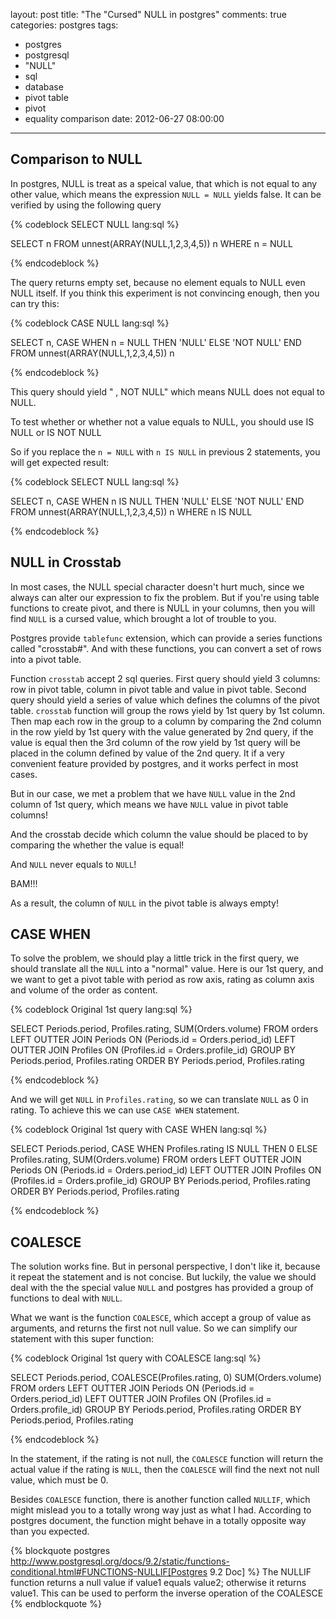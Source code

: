 layout: post
title: "The \"Cursed\" NULL in postgres"
comments: true
categories: postgres
tags:
  - postgres
  - postgresql
  - "NULL"
  - sql
  - database
  - pivot table
  - pivot
  - equality comparison
date: 2012-06-27 08:00:00
---
## Comparison to NULL
In postgres, NULL is treat as a speical value, that which is not equal to any other value, which means the expression `NULL = NULL` yields false.
It can be verified by using the following query

{% codeblock SELECT NULL lang:sql %}

SELECT n
FROM unnest(ARRAY(NULL,1,2,3,4,5)) n
WHERE n = NULL

{% endcodeblock %}

The query returns empty set, because no element equals to NULL even NULL itself.
If you think this experiment is not convincing enough, then you can try this:

{% codeblock CASE NULL lang:sql %}

SELECT 
	n,
	CASE WHEN n = NULL THEN 'NULL' ELSE 'NOT NULL' END
FROM unnest(ARRAY(NULL,1,2,3,4,5)) n

{% endcodeblock %}

This query should yield " , NOT NULL" which means NULL does not equal to NULL.

To test whether or whether not a value equals to NULL, you should use IS NULL or IS NOT NULL

So if you replace the `n = NULL` with `n IS NULL` in previous 2 statements, you will get expected result:

{% codeblock SELECT NULL lang:sql %}

SELECT 
	n,
	CASE WHEN n IS NULL THEN 'NULL' ELSE 'NOT NULL' END
FROM unnest(ARRAY(NULL,1,2,3,4,5)) n
WHERE n IS NULL

{% endcodeblock %}

## NULL in Crosstab

In most cases, the NULL special character doesn't hurt much, since we always can alter our expression to fix the problem. But if you're using table functions to create pivot, and there is NULL in your columns, then you will find `NULL` is a cursed value, which brought a lot of trouble to you.

Postgres provide `tablefunc` extension, which can provide a series functions called "crosstab#". And with these functions, you can convert a set of rows into a pivot table.

Function `crosstab` accept 2 sql queries. First query should yield 3 columns: row in pivot table, column in pivot table and value in pivot table.
Second query should yield a series of value which defines the columns of the pivot table.
`crosstab` function will group the rows yield by 1st query by 1st column. Then map each row in the group to a column by comparing the 2nd column in the row yield by 1st query with the value generated by 2nd query, if the value is equal then the 3rd column of the row yield by 1st query will be placed in the column defined by value of the 2nd query.
It if a very convenient feature provided by postgres, and it works perfect in most cases.

But in our case, we met a problem that we have `NULL` value in the 2nd column of 1st query, which means we have `NULL` value in pivot table columns!  

And the crosstab decide which column the value should be placed to by comparing the whether the value is equal!  

And `NULL` never equals to `NULL`!  

BAM!!!  

As a result, the column of `NULL` in the pivot table is always empty!  

## CASE WHEN

To solve the problem, we should play a little trick in the first query, we should translate all the `NULL` into a "normal" value.
Here is our 1st query, and we want to get a pivot table with period as row axis, rating as column axis and volume of the order as content.

{% codeblock Original 1st query lang:sql %}

SELECT
	Periods.period,
	Profiles.rating,
	SUM(Orders.volume)
FROM
	orders
		LEFT OUTTER JOIN Periods ON (Periods.id = Orders.period_id)
		LEFT OUTTER JOIN Profiles ON (Profiles.id = Orders.profile_id)
GROUP BY
	Periods.period, 
	Profiles.rating
ORDER BY
	Periods.period,
	Profiles.rating

{% endcodeblock %}

And we will get `NULL` in `Profiles.rating`, so we can translate `NULL` as 0 in rating. To achieve this we can use `CASE WHEN` statement.

{% codeblock Original 1st query with CASE WHEN lang:sql %}

SELECT
	Periods.period,
	CASE WHEN Profiles.rating IS NULL THEN 0 ELSE Profiles.rating,
	SUM(Orders.volume)
FROM
	orders
		LEFT OUTTER JOIN Periods ON (Periods.id = Orders.period_id)
		LEFT OUTTER JOIN Profiles ON (Profiles.id = Orders.profile_id)
GROUP BY
	Periods.period, 
	Profiles.rating
ORDER BY
	Periods.period,
	Profiles.rating

{% endcodeblock %}

## COALESCE

The solution works fine. But in personal perspective, I don't like it, because it repeat the statement and is not concise. But luckily, the value we should deal with the the special value `NULL` and postgres has provided a group of functions to deal with `NULL`. 

What we want is the function `COALESCE`, which accept a group of value as arguments, and returns the first not null value.
So we can simplify our statement with this super function:

{% codeblock Original 1st query with COALESCE lang:sql %}

SELECT
	Periods.period,
	COALESCE(Profiles.rating, 0)
	SUM(Orders.volume)
FROM
	orders
		LEFT OUTTER JOIN Periods ON (Periods.id = Orders.period_id)
		LEFT OUTTER JOIN Profiles ON (Profiles.id = Orders.profile_id)
GROUP BY
	Periods.period, 
	Profiles.rating
ORDER BY
	Periods.period,
	Profiles.rating

{% endcodeblock %}

In the statement, if the rating is not null, the `COALESCE` function will return the actual value if the rating is `NULL`, then the `COALESCE` will find the next not null value, which must be 0.

Besides `COALESCE` function, there is another function called `NULLIF`, which might mislead you to a totally wrong way just as what I had.
According to postgres document, the function might behave in a totally opposite way than you expected.

{% blockquote postgres http://www.postgresql.org/docs/9.2/static/functions-conditional.html#FUNCTIONS-NULLIF[Postgres 9.2 Doc] %}
The NULLIF function returns a null value if value1 equals value2; otherwise it returns value1. This can be used to perform the inverse operation of the COALESCE	
{% endblockquote %}